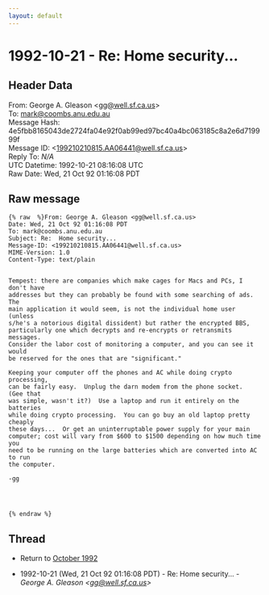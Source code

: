 ```yaml
---
layout: default
---
```


# 1992-10-21 - Re:  Home security...

## Header Data

From: George A. Gleason \<gg@well.sf.ca.us\><br>
To: mark@coombs.anu.edu.au<br>
Message Hash: 4e5fbb8165043de2724fa04e92f0ab99ed97bc40a4bc063185c8a2e6d719999f<br>
Message ID: \<199210210815.AA06441@well.sf.ca.us\><br>
Reply To: _N/A_<br>
UTC Datetime: 1992-10-21 08:16:08 UTC<br>
Raw Date: Wed, 21 Oct 92 01:16:08 PDT<br>

## Raw message

```
{% raw  %}From: George A. Gleason <gg@well.sf.ca.us>
Date: Wed, 21 Oct 92 01:16:08 PDT
To: mark@coombs.anu.edu.au
Subject: Re:  Home security...
Message-ID: <199210210815.AA06441@well.sf.ca.us>
MIME-Version: 1.0
Content-Type: text/plain


Tempest: there are companies which make cages for Macs and PCs, I don't have
addresses but they can probably be found with some searching of ads.  The
main application it would seem, is not the individual home user (unless
s/he's a notorious digital dissident) but rather the encrypted BBS,
particularly one which decrypts and re-encrypts or retransmits messages.
Consider the labor cost of monitoring a computer, and you can see it would
be reserved for the ones that are "significant."  

Keeping your computer off the phones and AC while doing crypto processing,
can be fairly easy.  Unplug the darn modem from the phone socket.  (Gee that
was simple, wasn't it?)  Use a laptop and run it entirely on the batteries
while doing crypto processing.  You can go buy an old laptop pretty cheaply
these days...  Or get an uninterruptable power supply for your main
computer; cost will vary from $600 to $1500 depending on how much time you
need to be running on the large batteries which are converted into AC to run
the computer.  

-gg




{% endraw %}
```

## Thread

+ Return to [October 1992](/years/1992/10)

+ 1992-10-21 (Wed, 21 Oct 92 01:16:08 PDT) - Re:  Home security... - _George A. Gleason \<gg@well.sf.ca.us\>_

